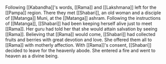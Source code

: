 Following [[Kabandha]]'s words, [[Rama]] and [[Lakshmana]] left for the [[Pampa]] region. There they met [[Shabari]], an old woman and a disciple of [[Matanga]] Muni, at the [[Matanga]] ashram. Following the instructions of [[Matanga]], [[Shabari]] had been keeping herself alive just to meet [[Rama]]. Her guru had told her that she would attain salvation by seeing [[Rama]]. Believing that [[Rama]] would come, [[Shabari]] had collected fruits and berries with great devotion and love. She offered them all to [[Rama]] with motherly affection. With [[Rama]]'s consent, [[Shabari]] decided to leave for the heavenly abode. She entered a fire and went to heaven as a divine being.